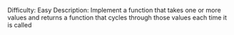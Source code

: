 Difficulty: Easy
Description: Implement a function that takes one or more values and returns a function that cycles through those values each time it is called